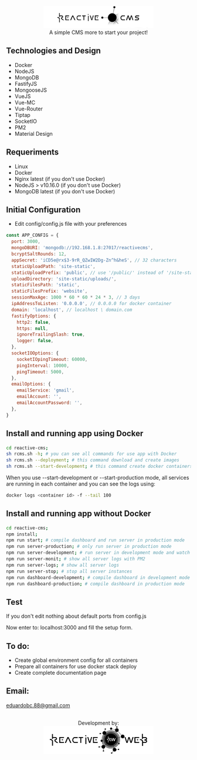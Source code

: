 <div align="center">
    <img src="./ReadmeMDAssets/reactive-cms-logo.png" width="300" height="auto"/>
    <br />
    A simple CMS more to start your project!
    <br />
</div>

Technologies and Design
-
- Docker
- NodeJS
- MongoDB
- FastifyJS
- MongooseJS
- VueJS
- Vue-MC
- Vue-Router
- Tiptap
- SocketIO
- PM2
- Material Design

Requeriments
-
- Linux
- Docker
- Nginx latest (if you don't use Docker)
- NodeJS > v10.16.0 (if you don't use Docker)
- MongoDB latest (if you don't use Docker)


Initial Configuration
-
- Edit config/config.js file with your preferences
```javascript
const APP_CONFIG = {
  port: 3000,
  mongoDBURI: 'mongodb://192.168.1.8:27017/reactivecms',
  bcryptSaltRounds: 12,
  appSecret: 'iCD5e@rx$3-9rR_QZwIW2Dg-Zn^h&heS', // 32 characters
  staticUploadPath: 'site-static',
  staticUploadPrefix: 'public', // use '/public/' instead of '/site-static/'
  uploadDirectory: 'site-static/uploads/',
  staticFilesPath: 'static',
  staticFilesPrefix: 'website',
  sessionMaxAge: 1000 * 60 * 60 * 24 * 3, // 3 days
  ipAddressToListen: '0.0.0.0', // 0.0.0.0 for docker container
  domain: 'localhost', // localhost \ domain.com
  fastifyOptions: {
    http2: false,
    https: null,
    ignoreTrailingSlash: true,
    logger: false,
  },
  socketIOOptions: {
    socketIOpingTimeout: 60000,
    pingInterval: 10000,
    pingTimeout: 5000,
  },
  emailOptions: {
    emailService: 'gmail',
    emailAccount: '',
    emailAccountPassword: '',
  },
}
```


Install and running app using Docker
-
```bash
cd reactive-cms;
sh rcms.sh -h; # you can see all commands for use app with Docker
sh rcms.sh --deployment; # this command download and create images
sh rcms.sh --start-development; # this command create docker containers and run all services
```
When you use --start-development or --start-production mode, all services are running in each container
and you can see the logs using:
```bash
docker logs <container id> -f --tail 100
```


Install and running app without Docker
-
```bash
cd reactive-cms;
npm install;
npm run start; # compile dashboard and run server in production mode
npm run server-production; # only run server in production mode
npm run server-development; # run server in development mode and watch for file changes
npm run server-monit; # show all server logs with PM2
npm run server-logs; # show all server logs
npm run server-stop; # stop all server instances
npm run dashboard-development; # compile dashboard in development mode and watch for file changes
npm run dashboard-production; # compile dashboard in production mode
```


Test
-
If you don't edit nothing about default ports from config.js

Now enter to: localhost:3000 and fill the setup form.


To do:
-
- Create global environment config for all containers
- Prepare all containers for use docker stack deploy
- Create complete documentation page


## Email:
eduardobc.88@gmail.com

<div align="center">
    <br />
    Development by:
    <br />
    <a href="https://www.reactive-web.com">
        <img src="./ReadmeMDAssets/reactive-web.png" width="300" height="auto"/>
    </a>
</div>
